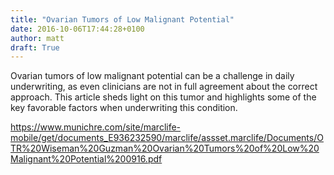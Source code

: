 ```yaml
---
title: "Ovarian Tumors of Low Malignant Potential"
date: 2016-10-06T17:44:28+0100
author: matt
draft: True
---
```

Ovarian tumors of low malignant potential can be a challenge in daily underwriting, as even clinicians are not in full agreement about the correct approach. This article sheds light on this tumor and highlights some of the key favorable factors when underwriting this condition.

https://www.munichre.com/site/marclife-mobile/get/documents_E936232590/marclife/assset.marclife/Documents/OTR%20Wiseman%20Guzman%20Ovarian%20Tumors%20of%20Low%20Malignant%20Potential%200916.pdf
